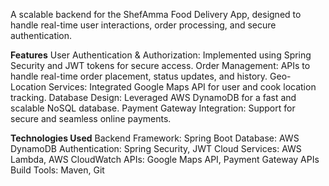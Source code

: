 A scalable backend for the ShefAmma Food Delivery App, designed to handle real-time user interactions, order processing, and secure authentication.

**Features**
User Authentication & Authorization: Implemented using Spring Security and JWT tokens for secure access.
Order Management: APIs to handle real-time order placement, status updates, and history.
Geo-Location Services: Integrated Google Maps API for user and cook location tracking.
Database Design: Leveraged AWS DynamoDB for a fast and scalable NoSQL database.
Payment Gateway Integration: Support for secure and seamless online payments.

**Technologies Used**
Backend Framework: Spring Boot
Database: AWS DynamoDB
Authentication: Spring Security, JWT
Cloud Services: AWS Lambda, AWS CloudWatch
APIs: Google Maps API, Payment Gateway APIs
Build Tools: Maven, Git
